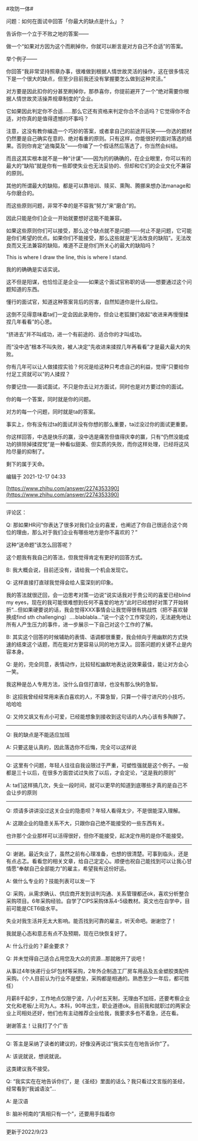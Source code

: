 #攻防一体#

问题：如何在面试中回答「你最大的缺点是什么」？

告诉你一个立于不败之地的答案——

做一个“如果对方因为这个而刷掉你，你就可以断言是对方自己不合适”的答案。

举个例子——

你回答“我非常坚持照章办事，很难做到根据人情世故灵活的操作，这在很多情况下是一个很大的缺点，但至少目前我还没有掌握要怎么做到这种灵活。”

对方要是因此扣你的分甚至刷掉你，那恭喜你，你提前避开了一个“绝对需要你根据人情世故灵活操弄规章制度的”企业。

它如果因此判定你不合适……那么它还有资格来判定你合不合适吗？它觉得你不合适，对你真的是值得遗憾的坏事吗？

注意，这没有教你编造一个巧妙的答案，或者拿自己的前途开玩笑——你选的题材仍然要是自己确实在意的、绝对看重的原则。只有这样，你能很好的面对落选的结果。否则你肯定“追悔莫及”——你编了一个假话然后落选了，你当然会纠结。

而且这其实根本就不是一种“计谋”——因为的的确确的，在企业眼里，你可以有的最大的“缺陷”就是你有一些即使失业也无法妥协的、但却和它们的企业文化不兼容的原则。

其他的所谓最大的缺陷，都是可以靠培训、赎买、熏陶、腾挪来想办法manage和与你磨合的。

而这些原则问题，非常不幸的是不容我“努力”来“磨合”的。

因此只能是你们企业一开始就要想好这能不能兼容。

如果这些原则你们可以接受，那么这个缺点就不是问题——何止不是问题，它可能是你们希望的优点。如果你们不能接受，那么这些就是“无法改良的缺陷”。无法改良而又无法兼容的缺陷，难道不正是你们所关心的最大的缺陷吗？

This is where I draw the line, this is where I stand.

我的的确确是实话实说。

这不但是阳谋，也恰恰正是企业——如果这个面试官称职的话——想要通过这个问题知道的东西。

懂行的面试官，知道这种答案背后的厉害，自然知道你是什么段位。

这倒不见得意味着ta们一定会因此录用你，但会让老狐狸们收起“收进来再慢慢揉捏几年看看”的心思。

“挤进去”并不叫成功，进一个有前途的、适合你的才叫成功。

而“没中选”根本不叫失败，被人决定“先收进来揉捏几年再看看”才是最大最大的失败。

你有几年可以让人做揉捏实验？何况是给这种只考虑自己的利益，觉得“只要给你付足工资就可以”的人揉捏？

你要记住——面试面试，不只是你去让对方面试，同时也是对方要过你的面试。

你的每一个答案，同时就是你的问题。

对方的每一个问题，同时就是ta的答案。

事实上，你有没有过ta的面试并没有你想的那么重要，ta过没过你的面试更重要。

你这样回答，中选是快乐的赢，没中选是痛苦但值得庆幸的赢，只有“仍然没能成功的排除掉揉捏党”是一种看似甜美、但实质的失败，而你这样处理，已经将这风险尽量的抑制了。

剩下的属于天命。

编辑于 2021-12-17 04:33

[https://www.zhihu.com/answer/2274353390](https://www.zhihu.com/answer/2274353390)

---

评论区：

Q: 那如果HR问“你表达了很多对我们企业的喜爱，也阐述了你自己很适合这个岗位的理由，那么对于我们企业有哪些地方是你不喜欢的？”

这种“送命题”该怎么回答呢？

这个题我有我自己的答法，但我觉得肯定有更好的回答方式。

B: 我大概会说，目前还没有，请给我一个机会发现它。

Q: 这样直接打直球我觉得会给人蛮深刻的印象。

我的答法就很迂回，会一边思考对策一边说“说实话我对于贵公司的喜爱已经blind my eyes，现在的我可能很难想到任何不喜爱的地方”此时已经想好对策了开始转折“…但如果硬要说的话，我会觉得XXX事情会让我觉得很有挑战性（把不喜欢替换成find sth challenging）….blablabla…”说一个这个工作常见的，无法避免地让所有人产生压力的事件，进一步展示一下自己对这个工作的了解。

B: 其实这个回答的时候辅助的表情、语调都很重要，我会倾向于用幽默的方式快速的结束这个话题，而在能对方更容易认同的地方深入。回答问题的关键不止是内容本身。

Q: 是的，完全同意，表情动作，比较轻松幽默地表达说效果最佳，能让对方会心一笑。

我这种是怂人专用方法，没什么自信打直球，也没有那么快的急智。

B: 这招我曾经经常用来表白喜欢的人，不算急智，只算一个得寸进尺的小技巧，哈哈哈

Q: 又帅又飒又有点小可爱，已经能想象到接收到这句话的人内心该有多陶醉了。

---

Q: 我的缺点是不能适应加班

A: 只要这是认真的，因此落选你不后悔，完全可以这样说

---

Q: 这里有个问题，年轻人往往自我设限过于严重，可塑性强就是这个例子。一般都是三十以后，在很多方面尝试过失败了以后，才会定论，“这是我的原则”

A: ta们这样搞几次，失业一段时间，就可以更早的知道到底哪些才真的是自己不会让步的原则

---

Q: 烦请多讲讲没过这关企业的隐患呗？年轻人看得太少，不是很能深入理解。

A: 这跟企业的隐患关系不大，只跟你自己绝不能接受的一些东西有关。

也许那个企业那样可以活得很好，但你不能接受，起决定作用的是你不能接受。

---

Q: 谢谢。最近失业了，虽然之前有心理准备，也想的很清楚。可事到临头，还是有点忐忑。看看您的相关文章，给自己定定心。顺便也祝自己能找到可以让我心甘情愿“奉献自己全部能力”的雇主，希望我有这份好运。

A: 做什么专业的？技能列表可以发一下

Q: 采购，从需求确认、供应商开发到谈判沟通、关系管理都还ok，喜欢分析整合采购项目。6年采购经验。自学了CIPS采购体系4-5级教材。英文也在自学中，目前可能是CET6级水平。

失业对我生活并无太大影响。能否找到可靠的雇主，听天命吧。谢谢您了！

我就是心态和意志有点不及预期，现在已快恢复好了。

A: 什么行业的？薪金要求？

Q: 并未觉得自己适合占用您及大众的资源…那就敞开了说吧！

从事过4年快递行业SF包材等采购，2年外企制造工厂房车用品及五金塑胶类配件采购。（个人目前认为行业不是壁垒，采购都是相通的。熟悉至少一年后，都可胜任）

月薪8千起步，工作地点仅限宁波，八小时五天制，无理由不加班，还要考察企业文化和老板/上司为人。本科，90年出生，职业道德ok。目前我和就职过的两家企业上司相处还好，他们也有主动推荐企业给我，我要求多也不着急，还在看。

谢谢答主！让我打了个广告

---

Q: 答主是采纳了读者的建议的，好像没再说过“我实实在在地告诉你”了。

A: 该说就说，想说就说。

这类建议我不接受。

Q: “我实实在在地告诉你们”，是《圣经》里面的话么？我只看过文言版的圣经，经常看到“我诚语汝”…

A: 是汉语

B: 脑补柯南的“真相只有一个”，还要用手指着你

---

更新于2022/9/23